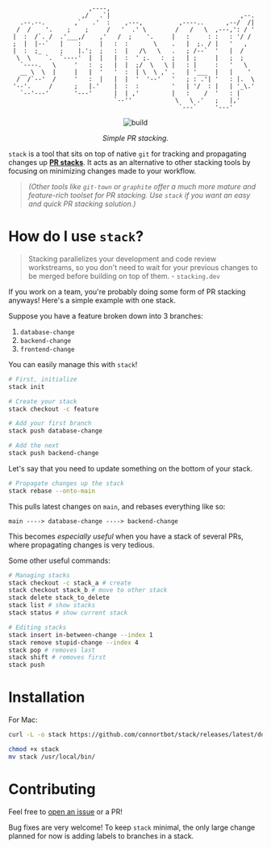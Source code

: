 <div align="center">

```
                     ,----,                                         
                   ,/   .`|                                    ,--. 
  .--.--.        ,`   .'  :    ,---,          ,----..      ,--/  /| 
 /  /    '.    ;    ;     /   '  .' \        /   /   \  ,---,': / ' 
|  :  /`. /  .'___,/    ,'   /  ;    '.     |   :     : :   : '/ /  
;  |  |--`   |    :     |   :  :       \    .   |  ;. / |   '   ,   
|  :  ;_     ;    |.';  ;   :  |   /\   \   .   ; /--`  '   |  /    
 \  \    `.  `----'  |  |   |  :  ' ;.   :  ;   | ;     |   ;  ;    
  `----.   \     '   :  ;   |  |  ;/  \   \ |   : |     :   '   \   
  __ \  \  |     |   |  '   '  :  | \  \ ,' .   | '___  |   |    '  
 /  /`--'  /     '   :  |   |  |  '  '--'   '   ; : .'| '   : |.  \ 
'--'.     /      ;   |.'    |  :  :         '   | '/  : |   | '_\.' 
  `--'---'       '---'      |  | ,'         |   :    /  '   : |     
                            `--''            \   \ .'   ;   |,'     
                                              `---`     '---'       
```

</div>

<p align="center">
    <img src="https://github.com/connortbot/stack/actions/workflows/rust.yml/badge.svg" alt="build">
</p>

<p align="center">
<i>
Simple PR stacking.
</i>
</p>

`stack` is a tool that sits on top of native `git` for tracking and propagating changes up [**PR stacks**](https://www.stacking.dev/). It acts as an alternative to other stacking tools by focusing on minimizing changes made to your workflow.

> *(Other tools like `git-town` or `graphite` offer a much more mature and feature-rich toolset for PR stacking. Use `stack` if you want an easy and quick PR stacking solution.)*

# How do I use `stack`?
> Stacking parallelizes your development and code review workstreams, so you don't need to wait for your previous changes to be merged before building on top of them. - `stacking.dev`

If you work on a team, you're probably doing some form of PR stacking anyways! Here's a simple example with one stack.

Suppose you have a feature broken down into 3 branches:
1. `database-change`
2. `backend-change`
3. `frontend-change`

You can easily manage this with `stack`!

```bash
# First, initialize
stack init

# Create your stack
stack checkout -c feature

# Add your first branch
stack push database-change

# Add the next
stack push backend-change
```

Let's say that you need to update something on the bottom of your stack.

```bash 
# Propagate changes up the stack
stack rebase --onto-main
```
This pulls latest changes on `main`, and rebases everything like so:
```
main ----> database-change ----> backend-change
```

This becomes *especially useful* when you have a stack of several PRs, where propagating changes is very tedious.

Some other useful commands:
```bash
# Managing stacks
stack checkout -c stack_a # create
stack checkout stack_b # move to other stack
stack delete stack_to_delete
stack list # show stacks
stack status # show current stack

# Editing stacks
stack insert in-between-change --index 1
stack remove stupid-change --index 4
stack pop # removes last
stack shift # removes first
stack push
```

# Installation
For Mac:
```bash
curl -L -o stack https://github.com/connortbot/stack/releases/latest/download/stack

chmod +x stack
mv stack /usr/local/bin/
```

# Contributing
Feel free to [open an issue](https://github.com/connortbot/stack/issues/new) or a PR!

Bug fixes are very welcome! To keep `stack` minimal, the only large change planned for now is adding labels to branches in a stack.